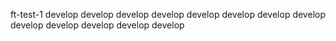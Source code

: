ft-test-1
develop
develop
develop
develop
develop
develop
develop
develop
develop
develop
develop
develop
develop
